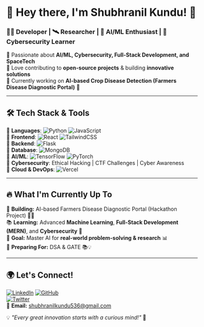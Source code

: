 #                🚀 Hey there, I'm **Shubhranil Kundu**! 👋  
### **👨‍💻 Developer | 🛰 Researcher | 🤖 AI/ML Enthusiast | 🔐 Cybersecurity Learner**  

🔹 Passionate about **AI/ML, Cybersecurity, Full-Stack Development, and SpaceTech**  
🔹 Love contributing to **open-source projects** & building **innovative solutions**  
🔹 Currently working on **AI-based Crop Disease Detection (Farmers Disease Diagnostic Portal)** 🌱  

---

##               🛠 **Tech Stack & Tools**
🔹 **Languages**: ![Python](https://img.shields.io/badge/Python-3776AB?style=for-the-badge&logo=python&logoColor=white) ![JavaScript](https://img.shields.io/badge/JavaScript-F7DF1E?style=for-the-badge&logo=javascript&logoColor=black)  
🔹 **Frontend**: ![React](https://img.shields.io/badge/React-20232A?style=for-the-badge&logo=react&logoColor=61DAFB) ![TailwindCSS](https://img.shields.io/badge/TailwindCSS-38B2AC?style=for-the-badge&logo=tailwind-css&logoColor=white)  
🔹 **Backend**: ![Flask](https://img.shields.io/badge/Flask-000000?style=for-the-badge&logo=flask&logoColor=white)  
🔹 **Database**: ![MongoDB](https://img.shields.io/badge/MongoDB-47A248?style=for-the-badge&logo=mongodb&logoColor=white)  
🔹 **AI/ML**: ![TensorFlow](https://img.shields.io/badge/TensorFlow-FF6F00?style=for-the-badge&logo=tensorflow&logoColor=white) ![PyTorch](https://img.shields.io/badge/PyTorch-EE4C2C?style=for-the-badge&logo=pytorch&logoColor=white)  
🔹 **Cybersecurity**: Ethical Hacking | CTF Challenges | Cyber Awareness  
🔹 **Cloud & DevOps**: ![Vercel](https://img.shields.io/badge/Vercel-000000?style=for-the-badge&logo=vercel&logoColor=white)  

---

##               🔥 **What I'm Currently Up To**
🚀 **Building:** AI-based Farmers Disease Diagnostic Portal (Hackathon Project) 🌾🤖  
📚 **Learning:** Advanced **Machine Learning**, **Full-Stack Development (MERN)**, and **Cybersecurity** 🔐  
🎯 **Goal:** Master AI for **real-world problem-solving & research** 📊  
📖 **Preparing For:** DSA & GATE 📚💡  

---

##               🌍 **Let's Connect!**
[![LinkedIn](https://img.shields.io/badge/LinkedIn-0077B5?style=for-the-badge&logo=linkedin&logoColor=white)](https://www.linkedin.com/in/shubhranil-kundu-31baaa293/)
[![GitHub](https://img.shields.io/badge/GitHub-181717?style=for-the-badge&logo=github&logoColor=white)](https://github.com/Shubhraweb89)  
[![Twitter](https://img.shields.io/badge/Twitter-1DA1F2?style=for-the-badge&logo=twitter&logoColor=white)](https://twitter.com/yourusername)  
📧 **Email:** shubhranilkundu536@gmail.com  

💡 *"Every great innovation starts with a curious mind!"* 🚀  
